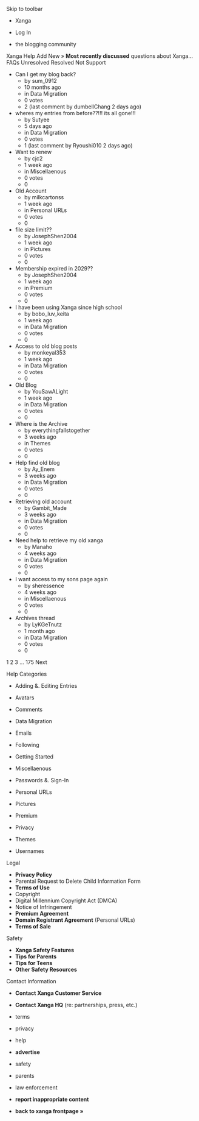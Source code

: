 Skip to toolbar

*   Xanga

*   Log In

*   the blogging community

Xanga Help Add New » **Most recently discussed** questions about Xanga… FAQs Unresolved Resolved Not Support

*   Can I get my blog back?
    *   by sum\_0912
    *   10 months ago
    *   in Data Migration
    *   0 votes
    *   2 (last comment by dumbellChang 2 days ago)
*   wheres my entries from before??!!! its all gone!!!
    *   by Sutyee
    *   5 days ago
    *   in Data Migration
    *   0 votes
    *   1 (last comment by Ryoushi010 2 days ago)
*   Want to renew
    *   by cjc2
    *   1 week ago
    *   in Miscellaenous
    *   0 votes
    *   0
*   Old Account
    *   by milkcartonss
    *   1 week ago
    *   in Personal URLs
    *   0 votes
    *   0
*   file size limit??
    *   by JosephShen2004
    *   1 week ago
    *   in Pictures
    *   0 votes
    *   0
*   Membership expired in 2029??
    *   by JosephShen2004
    *   1 week ago
    *   in Premium
    *   0 votes
    *   0
*   I have been using Xanga since high school
    *   by bobo\_luv\_keita
    *   1 week ago
    *   in Data Migration
    *   0 votes
    *   0
*   Access to old blog posts
    *   by monkeyal353
    *   1 week ago
    *   in Data Migration
    *   0 votes
    *   0
*   Old Blog
    *   by YouSawALight
    *   1 week ago
    *   in Data Migration
    *   0 votes
    *   0
*   Where is the Archive
    *   by everythingfallstogether
    *   3 weeks ago
    *   in Themes
    *   0 votes
    *   0
*   Help find old blog
    *   by Ay\_Enem
    *   3 weeks ago
    *   in Data Migration
    *   0 votes
    *   0
*   Retrieving old account
    *   by Gambit\_Made
    *   3 weeks ago
    *   in Data Migration
    *   0 votes
    *   0
*   Need help to retrieve my old xanga
    *   by Manaho
    *   4 weeks ago
    *   in Data Migration
    *   0 votes
    *   0
*   I want access to my sons page again
    *   by sheressence
    *   4 weeks ago
    *   in Miscellaenous
    *   0 votes
    *   0
*   Archives thread
    *   by LyKGeTnutz
    *   1 month ago
    *   in Data Migration
    *   0 votes
    *   0

1 2 3 ... 175 Next

Help Categories

*   Adding &. Editing Entries
*   Avatars
*   Comments
*   Data Migration
*   Emails
*   Following
*   Getting Started
*   Miscellaenous

*   Passwords &. Sign-In
*   Personal URLs
*   Pictures
*   Premium
*   Privacy
*   Themes
*   Usernames

Legal

*   **Privacy Policy**
*   Parental Request to Delete Child Information Form
*   **Terms of Use**
*   Copyright
*   Digital Millennium Copyright Act (DMCA)
*   Notice of Infringement
*   **Premium Agreement**
*   **Domain Registrant Agreement** (Personal URLs)
*   **Terms of Sale**

Safety

*   **Xanga Safety Features**
*   **Tips for Parents**
*   **Tips for Teens**
*   **Other Safety Resources**

Contact Information

*   **Contact Xanga Customer Service**
*   **Contact Xanga HQ** (re: partnerships, press, etc.)

*   terms
*   privacy
*   help
*   **advertise**

*   safety
*   parents
*   law enforcement
*   **report inappropriate content**

*   **back to xanga frontpage »**